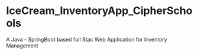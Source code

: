 # IceCream_InventoryApp_CipherSchools
A Java - SpringBoot based full Stac Web Application for Inventory Management
